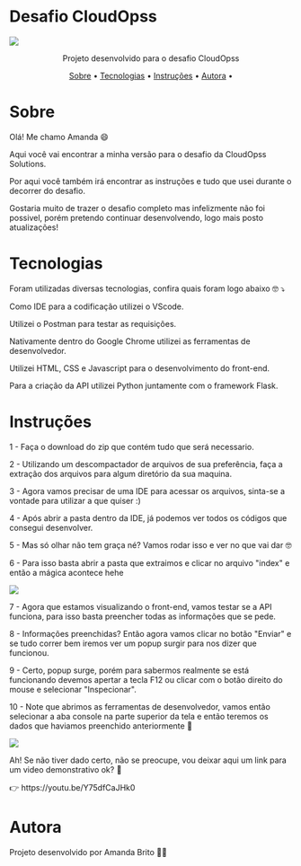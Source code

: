 # Desafio CloudOpss

<img align src="img/logo.png"/>

<p align="center">Projeto desenvolvido para o desafio CloudOpss</p>

<p align="center">
<a href="#sobre">Sobre</a> •
<a href="#tecnologias">Tecnologias</a> •
<a href="#instruções">Instruções</a> •
<a href="#autora">Autora</a> •
</p>

# Sobre
<p>Olá! Me chamo Amanda 😄</p>
<p>Aqui você vai encontrar a minha versão para o desafio da CloudOpss Solutions.</p>
<p>Por aqui você também irá encontrar as instruções e tudo que usei durante o decorrer do desafio.</p>
<p>Gostaria muito de trazer o desafio completo mas infelizmente não foi possivel, porém pretendo continuar desenvolvendo, logo mais posto atualizações!</p>

# Tecnologias
<p>Foram utilizadas diversas tecnologias, confira quais foram logo abaixo 🤓 ⤵</p>
<p>Como IDE para a codificação utilizei o VScode.</p>
<p>Utilizei o Postman para testar as requisições.</p>
<p>Nativamente dentro do Google Chrome utilizei as ferramentas de desenvolvedor.</p>
<p>Utilizei HTML, CSS e Javascript para o desenvolvimento do front-end.</p>
<p>Para a criação da API utilizei Python juntamente com o framework Flask. </p>


# Instruções
<p>1 - Faça o download do zip que contém tudo que será necessario.</p>
<p>2 - Utilizando um descompactador de arquivos de sua preferência, faça a extração dos arquivos para algum diretório da sua maquina.</p>
<p>3 - Agora vamos precisar de uma IDE para acessar os arquivos, sinta-se a vontade para utilizar a que quiser :)</p>
<p>4 - Após abrir a pasta dentro da IDE, já podemos ver todos os códigos que consegui desenvolver.</p>
<p>5 - Mas só olhar não tem graça né? Vamos rodar isso e ver no que vai dar 🤓</p>
<p>6 - Para isso basta abrir a pasta que extraimos e clicar no arquivo "index" e então a mágica acontece hehe</p>
<img align src="img/print.png"/>
<p>7 - Agora que estamos visualizando o front-end, vamos testar se a API funciona, para isso basta preencher todas as informações que se pede.</p>
<p>8 - Informações preenchidas? Então agora vamos clicar no botão "Enviar" e se tudo correr bem iremos ver um popup surgir para nos dizer que funcionou.</p>
<p>9 - Certo, popup surge, porém para sabermos realmente se está funcionando devemos apertar a tecla F12 ou clicar com o botão direito do mouse e selecionar "Inspecionar".</p>
<p>10 - Note que abrimos as ferramentas de desenvolvedor, vamos então selecionar a aba console na parte superior da tela e então teremos os dados que haviamos preenchido anteriormente 🤩</p>
<img align src="img/print2.png"/>
<p>Ah! Se não tiver dado certo, não se preocupe, vou deixar aqui um link para um video demonstrativo ok? 🤗</p>
<p>👉 https://youtu.be/Y75dfCaJHk0</p>

# Autora
<p>Projeto desenvolvido por Amanda Brito 👩‍💻</p>

